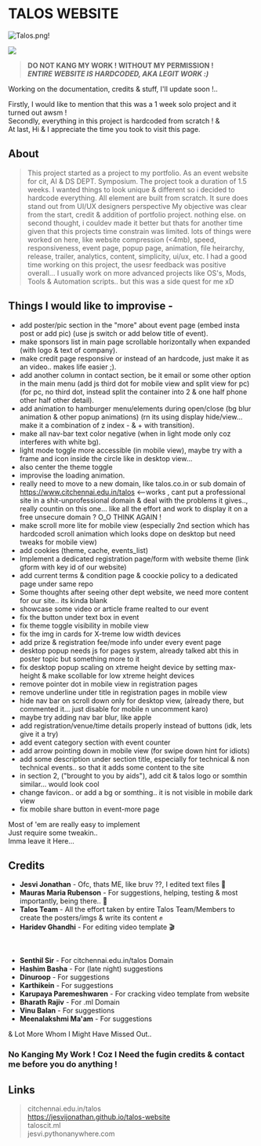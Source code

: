# TALOS WEBSITE

![Talos.png!](https://jesvijonathan.github.io/talos-website/talos_web.png "TALOS")

![](https://komarev.com/ghpvc/?username=jesvijonathan)

> **DO NOT KANG MY WORK ! WITHOUT MY PERMISSION !** <br>
> <em>**ENTIRE WEBSITE IS HARDCODED, AKA LEGIT WORK :)**</em>

Working on the documentation, credits & stuff, I'll update soon !.. 

Firstly, I would like to mention that this was a 1 week solo project and it turned out awsm ! <br>
Secondly, everything in this project is hardcoded from scratch ! & <br>
At last, Hi & I appreciate the time you took to visit this page.<br>


## About
>This project started as a project to my portfolio.
>As an event website for cit, AI & DS DEPT. Symposium.
>The project took a duration of 1.5 weeks.
>I wanted things to look unique & different so i decided to hardcode everything.
>All element are built from scratch.
>It sure does stand out from UI/UX designers perspective
>My objective was clear from the start, credit & addition of portfolio project. nothing else.
>on second thought, i couldev made it better but thats for another time given that this projects time constrain was limited.
>lots of things were worked on here, like website compression (<4mb), speed, responsiveness, event page, popup page, animation, file heirarchy, release, trailer, analytics, content, simplicity, ui/ux, etc.
>I had a good time working on this project, the usesr feedback was positive overall...
>I usually work on more advanced projects like OS's, Mods, Tools & Automation scripts.. but this was a side quest for me xD

## Things I would like to improvise -
- add poster/pic section in the "more" about event page (embed insta post or add pic) (use js switch or add below title of event).
- make sponsors list in main page scrollable horizontally when expanded (with logo & text of company).
- make credit page responsive or instead of an hardcode, just make it as an video.. makes life easier ;).
- add another column in contact section, be it email or some other option in the main menu (add js third dot for mobile view and split view for pc) (for pc, no third dot, instead split the container into 2 & one half phone other half other detail).
- add animation to hamburger menu/elements during open/close (bg blur animation & other popup animations) (rn its using display hide/view... make it a combination of z index - & + with transition).
- make all nav-bar text color negative (when in light mode only coz interferes with white bg).
- light mode toggle more accessible (in mobile view), maybe try with a frame and icon inside the circle like in desktop view... 
- also center the theme toggle 
- improvise the loading animation.
- really need to move to a new domain, like talos.co.in or sub domain of https://www.citchennai.edu.in/talos <--works , cant put a professional site in a shit-unprofessional domain & deal with the problems it gives.., really countin on this one... like all the effort and work to display it on a free unsecure domain ? O_O THINK AGAIN !
- make scroll more lite for mobile view (especially 2nd section which has hardcoded scroll animation which looks dope on desktop but need tweaks for mobile view)
- add cookies (theme, cache, events_list)
- Implement a dedicated registration page/form with website theme (link gform with key id of our website)
- add current terms & condition page & coockie policy to a dedicated page under same repo
- Some thoughts after seeing other dept website, we need more content for our site.. its kinda blank
- showcase some video or article frame realted to our event
- fix the button under text box in event
- fix theme toggle visibility in mobile view
- fix the img in cards for X-treme low width devices
- add prize & registration fee/mode info under every event page
- desktop popup needs js for pages system, already talked abt this in poster topic but something more to it
- fix desktop popup scaling on xtreme height device by setting max-height & make scollable for low xtreme height devices
- remove pointer dot in mobile view in registration pages
- remove underline under title in registration pages in mobile view
- hide nav bar on scroll down only for desktop view, (already there, but commented it... just disable for mobile n uncomment karo)
- maybe try adding nav bar blur, like apple
- add registration/venue/time details properly instead of buttons (idk, lets give it a try)
- add event category section with event counter 
- add arrow pointing down in mobile view (for swipe down hint for idiots)
- add some description under section title, especially for technical & non technical events.. so that it adds some content to the site
- in section 2, ("brought to you by aids"), add cit & talos logo or somthin similar... would look cool
- change favicon.. or add a bg or somthing.. it is not visible in mobile dark view
- fix mobile share button in event-more page


Most of 'em are really easy to implement<br>
Just require some tweakin..<br>
Imma leave it Here...<br>


## Credits

  - **Jesvi Jonathan** - Ofc, thats ME, like bruv ??, I edited text files 👀 
  - **Mauras Maria Rubenson** - For suggestions, helping, testing & most importantly, being there.. 🗿
  - **Talos Team** - All the effort taken by entire Talos Team/Members to create the posters/imgs & write its content ✊
  - **Haridev Ghandhi** - For editing video template 🎬
<br>

  - **Senthil Sir** - For citchennai.edu.in/talos Domain
  - **Hashim Basha** - For (late night) suggestions
  - **Dinuroop** - For suggestions
  - **Karthikein** - For suggestions
  - **Karupaya Paremeshwaren** - For cracking video template from website
  - **Bharath Rajiv** - For .ml Domain
  - **Vinu Balan** - For suggestions
  - **Meenalakshmi Ma'am** - For suggestions<br>

& Lot More Whom I Might Have Missed Out..


### No Kanging My Work ! Coz I Need the fugin credits & contact me before you do anything !

## Links
>citchennai.edu.in/talos<br>
>https://jesvijonathan.github.io/talos-website<br>
>taloscit.ml<br>
>jesvi.pythonanywhere.com<br>

